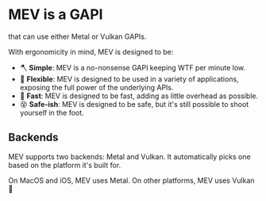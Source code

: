 # MEV is a GAPI

that can use either Metal or Vulkan GAPIs.

With ergonomicity in mind, MEV is designed to be:

- 🪓 **Simple**: MEV is a no-nonsense GAPI keeping WTF per minute low.
- 🎯 **Flexible**: MEV is designed to be used in a variety of applications, exposing the full power of the underlying APIs.
- 🚀 **Fast**: MEV is designed to be fast, adding as little overhead as possible.
- 😵 **Safe-ish**: MEV is designed to be safe, but it's still possible to shoot yourself in the foot.

## Backends

MEV supports two backends: Metal and Vulkan.
It automatically picks one based on the platform it's built for.

On MacOS and iOS, MEV uses Metal.
On other platforms, MEV uses Vulkan 🌋
